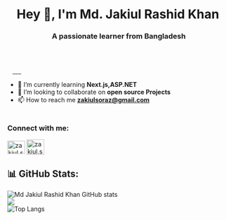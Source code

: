 <h1 align="center">Hey 👋, I'm Md. Jakiul Rashid Khan</h1>
<h3 align="center">
 A passionate learner from Bangladesh
</h3>
<img
 align="right" 
 alt="Coding" width="400" 
 src="https://images.chesscomfiles.com/uploads/v1/images_users/tiny_mce/Welsh-Corgi/phpGP6bAI.gif"
>
<p align="left">
 <img 
  src="https://komarev.com/ghpvc/?username=MdJakiulRashidKhan&label=Profile%20views&color=brightgreen&style=flat" 
  alt="MdJakiulRashidKhan" 
 /> 
</p>

<p align="left"> 
 <a href="https://twitter.com/" target="blank">
  <img src="https://img.shields.io/twitter/follow/?logo=twitter&style=for-the-badge" alt="" />
 </a> 
</p>

- 🌱 I’m currently learning **Next.js,ASP.NET**
- 👯 I’m looking to collaborate on **open source Projects**
- 📫 How to reach me **zakiulsoraz@gmail.com**



<h1 align="center"></h1>

<h3 align="left">Connect with me:</h3>
<p align="left">
<a href="https://fb.com/zakiul.soraz.2/" target="blank"><img align="center" src="https://raw.githubusercontent.com/rahuldkjain/github-profile-readme-generator/master/src/images/icons/Social/facebook.svg" alt="zakiul.soraz.2" height="30" width="40" /></a>
<a href="https://www.linkedin.com/in/md-jakiul-rashid-khan-899562147/" target="blank"><img align="center" src="https://freepngimg.com/thumb/categories/1371.png" alt="zakiul.soraz.2" height="35" width="40" /></a>
</p>




## 📊 GitHub Stats:
![Md Jakiul Rashid Khan GitHub stats](https://github-readme-stats.vercel.app/api?username=MdJakiulRashidKhan&show_icons=true&theme=tokyonight)<br/>
![](https://github-readme-streak-stats.herokuapp.com/?user=MdJakiulRashidKhan&theme=default&hide_border=false&theme=tokyonight)<br/>
![Top Langs](https://github-readme-stats.vercel.app/api/top-langs/?username=MdJakiulRashidKhan&layout=compact&theme=tokyonight)
